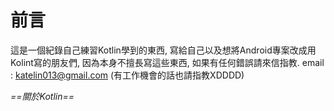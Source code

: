 前言
===
這是一個紀錄自己練習Kotlin學到的東西, 寫給自己以及想將Android專案改成用Kolint寫的朋友們,
因為本身不擅長寫這些東西, 如果有任何錯誤請來信指教.
email : katelin013@gmail.com    (有工作機會的話也請指教XDDDD)

*==關於Kotlin==*


